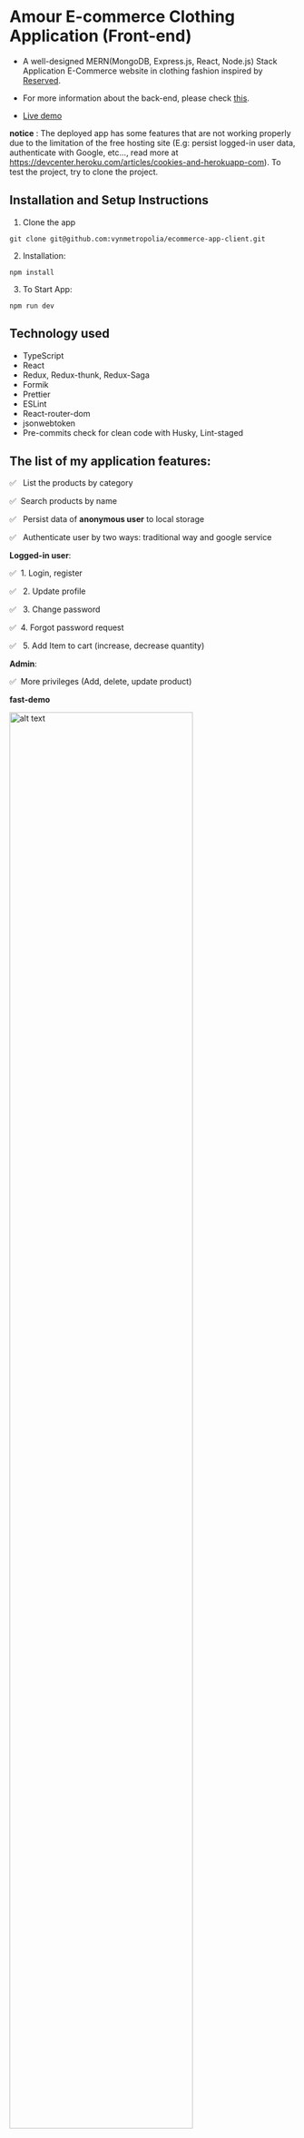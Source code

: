 # Amour E-commerce Clothing Application (Front-end)

- A well-designed MERN(MongoDB, Express.js, React, Node.js) Stack Application E-Commerce website in clothing fashion inspired by [Reserved](https://www.reserved.com/fi/en/).

- For more information about the back-end, please check [this](https://github.com/vynmetropolia/ecommerce-app-server).

- [Live demo](https://ecommerce-app-client.herokuapp.com/)

**notice** : The deployed app has some features that are not working properly due to the limitation of the free hosting site (E.g: persist logged-in user data, authenticate with Google, etc..., read more at https://devcenter.heroku.com/articles/cookies-and-herokuapp-com). To test the project, try to clone the project.

## Installation and Setup Instructions

1. Clone the app

```
git clone git@github.com:vynmetropolia/ecommerce-app-client.git
```

2. Installation:

```
npm install
```

3. To Start App:

```
npm run dev
```

## Technology used

- TypeScript
- React
- Redux, Redux-thunk, Redux-Saga
- Formik
- Prettier
- ESLint
- React-router-dom
- jsonwebtoken
- Pre-commits check for clean code with Husky, Lint-staged

## The list of my application features:

✅ &nbsp; List the products by category

✅ &nbsp;Search products by name

✅ &nbsp; Persist data of **anonymous user** to local storage

✅ &nbsp; Authenticate user by two ways: traditional way and google service

**Logged-in user**:

✅ &nbsp;1. Login, register

✅ &nbsp; 2. Update profile

✅ &nbsp; 3. Change password

✅&nbsp; 4. Forgot password request

✅ &nbsp; 5. Add Item to cart (increase, decrease quantity)

**Admin**:

✅ &nbsp;More privileges (Add, delete, update product)

**fast-demo**

<img src="https://i.imgur.com/GgXtf1z.gif" alt="alt text" width="80%" height="auto">

**Screenshots**

<img src="https://i.imgur.com/SSOtfKm.png" alt="alt text" width="80%" height="auto">

- Women category

<img src="https://i.imgur.com/SbSyzg5.png" alt="alt text" width="80%" height="auto">

- Find by name

<img src="https://i.imgur.com/HihDyY6.png" alt="alt text" width="80%" height="auto">

**Admin**

<img src="https://i.imgur.com/5yxrAn8.png" alt="alt text" width="80%" height="auto">

<img src="https://i.imgur.com/sPA0Th3.png" alt="alt text" width="80%" height="auto">
